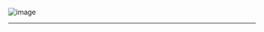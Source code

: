 
![image](https://media.discordapp.net/attachments/1199346187443122388/1248587241735852093/Screenshot_20240607_172700_Google.jpg?ex=668e64fc&is=668d137c&hm=46689d4e590c1f96da9b11c2e112fba4c6dde488b9c5b9f79204ae27a3585de3&)
________________________________________

